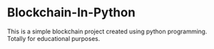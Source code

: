 # Blockchain-In-Python
This is a simple blockchain project created using python programming. Totally for educational purposes. 
